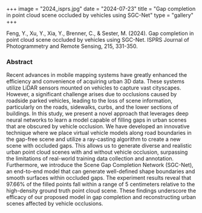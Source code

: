 +++
image = "2024_isprs.jpg"
date = "2024-07-23"
title = "Gap completion in point cloud scene occluded by vehicles using SGC-Net"
type = "gallery"
+++

Feng, Y., Xu, Y., Xia, Y., Brenner, C., & Sester, M. (2024). Gap completion in point cloud scene occluded by vehicles using SGC-Net. ISPRS Journal of Photogrammetry and Remote Sensing, 215, 331-350.

### Abstract

Recent advances in mobile mapping systems have greatly enhanced the efficiency and convenience of acquiring urban 3D data. These systems utilize LiDAR sensors mounted on vehicles to capture vast cityscapes. However, a significant challenge arises due to occlusions caused by roadside parked vehicles, leading to the loss of scene information, particularly on the roads, sidewalks, curbs, and the lower sections of buildings. In this study, we present a novel approach that leverages deep neural networks to learn a model capable of filling gaps in urban scenes that are obscured by vehicle occlusion. We have developed an innovative technique where we place virtual vehicle models along road boundaries in the gap-free scene and utilize a ray-casting algorithm to create a new scene with occluded gaps. This allows us to generate diverse and realistic urban point cloud scenes with and without vehicle occlusion, surpassing the limitations of real-world training data collection and annotation. Furthermore, we introduce the Scene Gap Completion Network (SGC-Net), an end-to-end model that can generate well-defined shape boundaries and smooth surfaces within occluded gaps. The experiment results reveal that 97.66% of the filled points fall within a range of 5 centimeters relative to the high-density ground truth point cloud scene. These findings underscore the efficacy of our proposed model in gap completion and reconstructing urban scenes affected by vehicle occlusions.